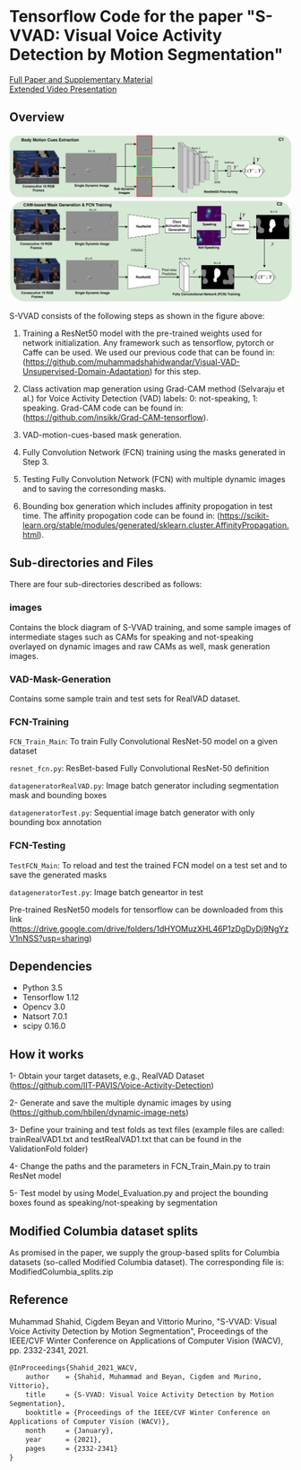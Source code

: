 # Tensorflow Code for the paper "S-VVAD: Visual Voice Activity Detection by Motion Segmentation"

[Full Paper and Supplementary Material](https://openaccess.thecvf.com/content/WACV2021/html/Shahid_S-VVAD_Visual_Voice_Activity_Detection_by_Motion_Segmentation_WACV_2021_paper.html) <br />
[Extended Video Presentation](https://cbeyan.github.io/) <br />

## Overview
![BlockDiagram](https://github.com/muhammadshahidwandar/S-VVAD/blob/master/images/Fig_Main.jpg)

S-VVAD consists of the following steps as shown in the figure above:

1. Training a ResNet50 model with the pre-trained weights used for network initialization. 
Any framework such as tensorflow, pytorch or Caffe can be used. 
We used our previous code that can be found in: (https://github.com/muhammadshahidwandar/Visual-VAD-Unsupervised-Domain-Adaptation) for this step.  

2. Class activation map generation using Grad-CAM method (Selvaraju et al.) for Voice Activity Detection (VAD) labels: 
0: not-speaking, 1: speaking. 
Grad-CAM code can be found in: (https://github.com/insikk/Grad-CAM-tensorflow).

3. VAD-motion-cues-based mask generation.
 
4. Fully Convolution Network (FCN) training using the masks generated in Step 3.

5. Testing Fully Convolution Network (FCN) with multiple dynamic images and to saving the corresonding masks.

6. Bounding box generation which includes affinity propogation in test time.
The affinity propogation code can be found in: (https://scikit-learn.org/stable/modules/generated/sklearn.cluster.AffinityPropagation.html).

## Sub-directories and Files
There are four sub-directories described as follows:

### images
Contains the block diagram of S-VVAD training, and some sample images of intermediate stages such as CAMs for speaking and not-speaking overlayed on dynamic images and raw CAMs as well, mask generation images.

### VAD-Mask-Generation
Contains some sample train and test sets for RealVAD dataset.  

### FCN-Training

``FCN_Train_Main``: To train Fully Convolutional ResNet-50 model on a given dataset 

``resnet_fcn.py``: ResBet-based Fully Convolutional ResNet-50 definition 

``datageneratorRealVAD.py``: Image batch generator including segmentation mask and bounding boxes

``datageneratorTest.py``: Sequential image batch generator with only bounding box annotation

### FCN-Testing

``TestFCN_Main``: To reload and test the trained FCN model on a test set and to save the generated masks

``datageneratorTest.py``: Image batch geneartor in test 

Pre-trained ResNet50 models for tensorflow can be downloaded from this link (https://drive.google.com/drive/folders/1dHYOMuzXHL46P1zDgDyDj9NgYzV1nNSS?usp=sharing)

## Dependencies
* Python 3.5
* Tensorflow 1.12
* Opencv 3.0
* Natsort 7.0.1
* scipy  0.16.0


## How it works
1- Obtain your target datasets, e.g.,  RealVAD Dataset (https://github.com/IIT-PAVIS/Voice-Activity-Detection)

2- Generate and save the multiple dynamic images by using (https://github.com/hbilen/dynamic-image-nets) 

3- Define your training and test folds as text files (example files are called: trainRealVAD1.txt and testRealVAD1.txt that can be found in the ValidationFold folder)

4- Change the paths and the parameters in FCN_Train_Main.py to train ResNet model

5- Test model by using Model_Evaluation.py and project the bounding boxes found as speaking/not-speaking by segmentation

## Modified Columbia dataset splits

As promised in the paper, we supply the group-based splits for Columbia datasets (so-called Modified Columbia dataset). 
The corresponding file is: ModifiedColumbia_splits.zip

## Reference

Muhammad Shahid, Cigdem Beyan and Vittorio Murino, "S-VVAD: Visual Voice Activity Detection by Motion Segmentation", 
Proceedings of the IEEE/CVF Winter Conference on Applications of Computer Vision (WACV), pp. 2332-2341, 2021.
```
@InProceedings{Shahid_2021_WACV,
    author    = {Shahid, Muhammad and Beyan, Cigdem and Murino, Vittorio},
    title     = {S-VVAD: Visual Voice Activity Detection by Motion Segmentation},
    booktitle = {Proceedings of the IEEE/CVF Winter Conference on Applications of Computer Vision (WACV)},
    month     = {January},
    year      = {2021},
    pages     = {2332-2341}
}
